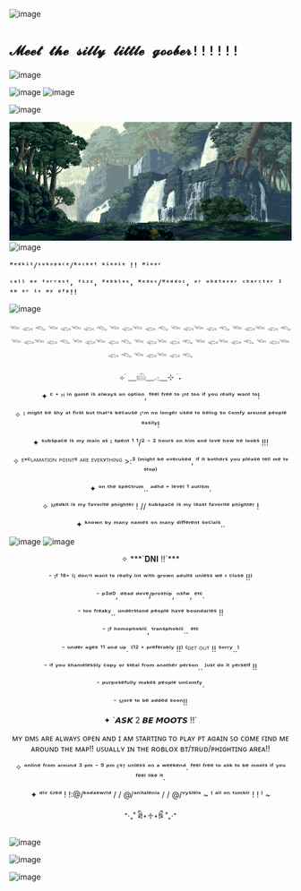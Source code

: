 ![image](https://github.com/user-attachments/assets/e661eb98-0f26-4b15-97b5-27817e95a2ef)
# **`𝓜𝓮𝓮𝓽 𝓽𝓱𝓮 𝓼𝓲𝓵𝓵𝔂 𝓵𝓲𝓽𝓽𝓵𝓮 𝓰𝓸𝓸𝓫𝓮𝓻!!!!!!`** 

![image](https://github.com/user-attachments/assets/c65acfbf-cd9a-49cb-aa76-a07fb14a5ead)




![image](https://media.discordapp.net/attachments/697910542660010086/1017799719247945758/8895C8C3-45A5-4EDC-A93F-2F1E3E5DC517.gif?ex=6778991a&is=6777479a&hm=a073af6267b2bcbfaf455c3eb27a727bc188922e4284f7c4c0fd0f804e2aeed7&)
![image](https://media1.tenor.com/m/V7NINz2cDSsAAAAd/shuriken-shuriken-phighting.gif)

![image](https://media1.tenor.com/m/y68ezLrq4qcAAAAd/phighting-shuriken.gif)

![image](https://raw.githubusercontent.com/D3Ext/aesthetic-wallpapers/main/images/waterfall.gif)
![image](https://64.media.tumblr.com/226223317f3378b35a81daf56de929fa/cf2be94e8018e3b3-d5/s640x960/6f7739d7228a55508de154ecd336dc580f8656b1.gifv)

**`ᴹᵉᵈᵏⁱᵗ/ˢᵘᵇˢᵖᵃᶜᵉ/ᴿᵒᶜᵏᵉᵗ ᵏⁱⁿⁿⁱᵉ !! ᴹⁱⁿᵒʳ`**

 **`ᶜᵃˡˡ ᵐᵉ ᶠᵒʳʳᵉˢᵗ, ᶠⁱᶻᶻ, ᴾᵉᵇᵇˡᵉˢ, ᴹᵉᵈᵒᶜ/ᴹᵉᵈᵈᵒᶜ, ᵒʳ ʷʰᵃᵗᵉᵛᵉʳ ᶜʰᵃʳᶜᵗᵉʳ ᴵ ᵃᵐ ᵒʳ ⁱˢ ᵐʸ ᵖᶠᵖ!!`**
  
![image](https://github.com/user-attachments/assets/a48b993f-2cf3-4dff-b398-9d549f0d300d)

<p align=center> 𓆝 𓆟 𓆞 𓆝 𓆟𓆝 𓆟 𓆞 𓆝 𓆟𓆝 𓆟 𓆞 𓆝 𓆟𓆝 𓆟 𓆞 𓆝 𓆟𓆝 𓆟 𓆞 𓆝 𓆟𓆝 𓆟 𓆞 𓆝 𓆟𓆝 𓆟 𓆞 𓆝 𓆟𓆝 𓆟 𓆞 𓆝 𓆟𓆝 𓆟 𓆞 𓆝 𓆟𓆝 𓆟 𓆞 𓆝 𓆟𓆝 𓆟 𓆞 
<p align=center> ⊹ ࣪ ﹏𓊝﹏𓂁﹏⊹ ࣪ ˖


<p align=center> ✦ ᶜ ⁺ ᴴ ⁱⁿ ᵍᵃᵐᵉ ⁱˢ ᵃˡʷᵃʸˢ ᵃⁿ ᵒᵖᵗⁱᵒⁿ, ᶠᵉᵉˡ ᶠʳᵉᵉ ᵗᵒ ᴵⁿᵗ ᵗᵒᵒ ⁱᶠ ʸᵒᵘ ʳᵉᵃˡˡʸ ʷᵃⁿᵗ ᵗᵒ!

<p align=center> ✧ ᴵ ᵐⁱᵍʰᵗ ᵇᵉ ˢʰʸ ᵃᵗ ᶠⁱʳˢᵗ ᵇᵘᵗ ᵗʰᵃᵗ'ˢ ᵇᵉᶜᵃᵘˢᵉ ᴵ'ᵐ ⁿᵒ ˡᵒⁿᵍᵉʳ ᵘˢᵉᵈ ᵗᵒ ᵇᵉⁱⁿᵍ ˢᵒ ᶜᵒᵐᶠʸ ᵃʳᵒᵘⁿᵈ ᵖᵉᵒᵖˡᵉ ᵉᵃˢⁱˡʸ!

<p align=center> ✦ ˢᵘᵇˢᵖᵃᶜᵉ ⁱˢ ᵐʸ ᵐᵃⁱⁿ ᵃˢ ᴵ ˢᵖᵉⁿᵗ ¹ ¹/² ⁻ ² ʰᵒᵘʳˢ ᵒⁿ ʰⁱᵐ ᵃⁿᵈ ˡᵒᵛᵉ ʰᵒʷ ʰᵉ ˡᵒᵒᵏˢ !!!

<p align=center> ✧  ᴱˣᶜᴸᴬᴹᴬᵀᴵᴼᴺ ᴾᴼᴵᴺᵀˢ ᴬᴿᴱ ᴱⱽᴱᴿʸᵀᴴᴵᴺᴳ >:³ ⁽ᵐⁱᵍʰᵗ ᵇᵉ ᵒᵛᵉʳᵘˢᵉᵈ, ⁱᶠ ⁱᵗ ᵇᵒᵗʰᵉʳˢ ʸᵒᵘ ᵖˡᵉᵃˢᵉ ᵗᵉˡˡ ᵐᵉ ᵗᵒ ˢᵗᵒᵖ⁾

<p align=center> ✦ ᵒⁿ ᵗʰᵉ ˢᵖᵉᶜᵗʳᵘᵐ.. ᵃᵈʰᵈ ⁺ ˡᵉᵛᵉˡ ¹ ᵃᵘᵗⁱˢᵐ. 

<p align=center>✧ ᴹᵉᵈᵏⁱᵗ ⁱˢ ᵐʸ ᶠᵃᵛᵒʳⁱᵗᵉ ᵖʰⁱᵍʰᵗᵉʳ ! // ˢᵘᵇˢᵖᵃᶜᵉ ⁱˢ ᵐʸ ˡᵉᵃˢᵗ ᶠᵃᵛᵒʳⁱᵗᵉ ᵖʰⁱᵍʰᵗᵉʳ !

<p align=center> ✦ ᵏⁿᵒʷⁿ ᵇʸ ᵐᵃⁿʸ ⁿᵃᵐᵉˢ ᵒⁿ ᵐᵃⁿʸ ᵈⁱᶠᶠᵉʳᵉⁿᵗ ˢᵒᶜⁱᵃˡˢ..

![image](https://64.media.tumblr.com/1e0157c01fed92a34467a6afc89974ea/53333f61af485e11-d7/s500x750/9799fd7bb8f838926b84e6919d8b26e437e24b80.gifv)
![image](https://64.media.tumblr.com/1e0157c01fed92a34467a6afc89974ea/53333f61af485e11-d7/s500x750/9799fd7bb8f838926b84e6919d8b26e437e24b80.gifv)

<p align=center> ✧ ***`𝐃𝐍𝐈 !!`***

<p align=center> ⁻ ᴵᶠ ¹⁸⁺ ⁽ᴵ ᵈᵒⁿ'ᵗ ʷᵃⁿᵗ ᵗᵒ ʳᵉᵃˡˡʸ ⁱⁿᵗ ʷⁱᵗʰ ᵍʳᵒʷⁿ ᵃᵈᵘˡᵗˢ ᵘⁿˡᵉˢˢ ʷᵉ ʳ ᶜˡᵒˢᵉ !!⁾

<p align=center> ⁻ ᵖ³ᵈ⁰, ᵈᵉᵃᵈ ᵈᵒᵛᵉ/ᵖʳᵒˢʰⁱᵖ, ⁿˢᶠʷ, ᵉᵗᶜ.

<p align=center> ⁻ ᵗᵒᵒ ᶠʳᵉᵃᵏʸ.. ᵘⁿᵈᵉʳˢᵗᵃⁿᵈ ᵖᵉᵒᵖˡᵉ ʰᵃᵛᵉ ᵇᵒᵘⁿᵈᵃʳⁱᵉˢ !!

<p align=center> ⁻ ᴵᶠ ʰᵒᵐᵒᵖʰᵒᵇⁱᶜ, ᵗʳᵃⁿˢᵖʰᵒᵇⁱᶜ.. ᵉᵗᶜ

<p align=center> ⁻ ᵘⁿᵈᵉʳ ᵃᵍᵉˢ ¹¹ ᵃⁿᵈ ᵘᵖ. ⁽¹² ⁺ ᵖʳᵉᶠᵉʳᵃᵇˡʸ !!⁾
⁽ᴳᴱᵀ ᴼᵁᵀ !! ˢᵒʳʳʸ..⁾

<p align=center> ⁻ ⁱᶠ ʸᵒᵘ ˢʰᵃᵐᵉˡᵉˢˢˡʸ ᶜᵒᵖʸ ᵒʳ ˢᵗᵉᵃˡ ᶠʳᵒᵐ ᵃⁿᵒᵗʰᵉʳ ᵖᵉʳˢᵒⁿ.. ʲᵘˢᵗ ᵈᵒ ⁱᵗ ʸᵉʳˢᵉˡᶠ !!

<p align=center> ⁻ ᵖᵘʳᵖᵒˢᵉᶠᵘˡˡʸ ᵐᵃᵏᵉˢ ᵖᵉᵒᵖˡᵉ ᵘⁿᶜᵒᵐᶠʸ.

<p align=center> ⁻ ᴹᵒʳᵉ ᵗᵒ ᵇᵉ ᵃᵈᵈᵉᵈ ˢᵒᵒⁿ!!

<p align=center> ✦ `𝘼𝙎𝙆 2 𝘽𝙀 𝙈𝙊𝙊𝙏𝙎 !!`

<p align=center> ᴍʏ ᴅᴍꜱ ᴀʀᴇ ᴀʟᴡᴀʏꜱ ᴏᴘᴇɴ ᴀɴᴅ ɪ ᴀᴍ ꜱᴛᴀʀᴛɪɴɢ ᴛᴏ ᴘʟᴀʏ ᴘᴛ ᴀɢᴀɪɴ ꜱᴏ ᴄᴏᴍᴇ ꜰɪɴᴅ ᴍᴇ ᴀʀᴏᴜɴᴅ ᴛʜᴇ ᴍᴀᴘ!! ᴜꜱᴜᴀʟʟʏ ɪɴ ᴛʜᴇ ʀᴏʙʟᴏx ʙᴛ/ᴛʀᴜᴅ/ᴘʜɪɢʜᴛɪɴɢ ᴀʀᴇᴀ!!

<p align=center> ✧ ᵒⁿˡⁱⁿᵉ ᶠʳᵒᵐ ᵃʳᵒᵘⁿᵈ ³ ᵖᵐ ⁻ ⁹ ᵖᵐ ᴱˢᵀ ᵘⁿˡᵉˢˢ ᵒⁿ ᵃ ʷᵉᵉᵏᵉⁿᵈ. ᶠᵉᵉˡ ᶠʳᵉᵉ ᵗᵒ ᵃˢᵏ ᵗᵒ ᵇᵉ ᵐᵒᵒᵗˢ ⁱᶠ ʸᵒᵘ ᶠᵉᵉˡ ˡⁱᵏᵉ ⁱᵗ.

<p align=center> ✦ ᵈⁱᵛ ᶜʳᵉᵈ ! !:@/ᵏᵒᵈᵃˢʷʳˡᵈ / / @/ᵃⁿⁱᵗᵃˡᵉⁿⁱᵃ / / @/ᵛʸˢˡᵉⁱˣ  ~ ⁽ ᵃˡˡ ᵒⁿ ᵗᵘᵐᵇˡʳ ! ! ⁾ ~

<p align=center>  ⁺‧₊˚ ཐི⋆♱⋆ཋྀ ˚₊‧⁺
  
  ![image](https://github.com/user-attachments/assets/5bba1e89-2a6a-4676-bddc-67f163707491)

![image](https://github.com/user-attachments/assets/1e897253-5d86-460d-ac23-d4252c0b332a)

![image](https://cdn.discordapp.com/attachments/1016884592344567872/1323010988097802331/medkit-phighting.gif?ex=67783b7f&is=6776e9ff&hm=42bfb9f8aaeb392dae4ed575ce6bc09e09d516de003af48af95ec9c47b391ea5&)
<!--
**pxstarrunt/pxstarrunt** is a ✨ _special_ ✨ repository because its `README.md` (this file) appears on your GitHub profile.

Here are some ideas to get you started:

- 🔭 I’m currently working on ...
- 🌱 I’m currently learning ...
- 👯 I’m looking to collaborate on ...
- 🤔 I’m looking for help with ...
- 💬 Ask me about ...
- 📫 How to reach me: ...
- 😄 Pronouns: ...
- ⚡ Fun fact: ...
-->

